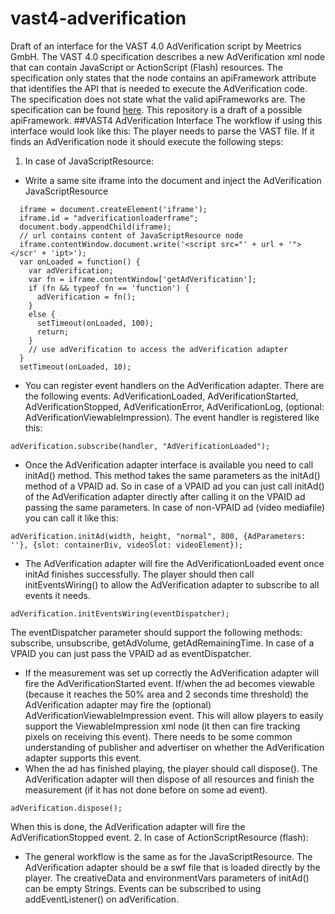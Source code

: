 # vast4-adverification
Draft of an interface for the VAST 4.0 AdVerification script by Meetrics GmbH.
The VAST 4.0 specification describes a new AdVerification xml node that can contain JavaScript or ActionScript (Flash) resources. The specification only states that the node contains an apiFramework attribute that identifies the API that is needed to execute the AdVerification code. The specification does not state what the valid apiFrameworks are. The specification can be found [here](http://www.iab.com/wp-content/uploads/2016/04/VAST4.0_Updated_April_2016.pdf).
This repository is a draft of a possible apiFramework.
##VAST4 AdVerification Interface
The workflow if using this interface would look like this:
The player needs to parse the VAST file. If it finds an AdVerification node it should execute the following steps:
1. In case of JavaScriptResource:
- Write a same site iframe into the document and inject the AdVerification JavaScriptResource
```
  iframe = document.createElement('iframe');
  iframe.id = "adverificationloaderframe";
  document.body.appendChild(iframe);
  // url contains content of JavaScriptResource node
  iframe.contentWindow.document.write('<script src="' + url + '"></scr' + 'ipt>');
  var onLoaded = function() {
    var adVerification;
    var fn = iframe.contentWindow['getAdVerification'];
    if (fn && typeof fn == 'function') {
      adVerification = fn();
    }
    else {
      setTimeout(onLoaded, 100);
      return;
    }
    // use adVerification to access the adVerification adapter
  }
  setTimeout(onLoaded, 10);
```
- You can register event handlers on the AdVerification adapter. There are the following events: AdVerificationLoaded, AdVerificationStarted, AdVerificationStopped, AdVerificationError, AdVerificationLog, (optional: AdVerificationViewableImpression). The event handler is registered like this:
```
adVerification.subscribe(handler, "AdVerificationLoaded");
```
- Once the AdVerification adapter interface is available you need to call initAd() method. This method takes the same parameters as the initAd() method of a VPAID ad. So in case of a VPAID ad you can just call initAd() of the AdVerification adapter directly after calling it on the VPAID ad passing the same parameters. In case of non-VPAID ad (video mediafile) you can call it like this:
```
adVerification.initAd(width, height, "normal", 800, {AdParameters: ''}, {slot: containerDiv, videoSlot: videoElement});
```
- The AdVerification adapter will fire the AdVerificationLoaded event once initAd finishes successfully. The player should then call initEventsWiring() to allow the AdVerification adapter to subscribe to all events it needs.
```
adVerification.initEventsWiring(eventDispatcher);
```
The eventDispatcher parameter should support the following methods: subscribe, unsubscribe, getAdVolume, getAdRemainingTime. In case of a VPAID you can just pass the VPAID ad as eventDispatcher.
- If the measurement was set up correctly the AdVerification adapter will fire the AdVerificationStarted event. If/when the ad becomes viewable (because it reaches the 50% area and 2 seconds time threshold) the AdVerification adapter may fire the (optional) AdVerificationViewableImpression event. This will allow players to easily support the ViewableImpression xml node (it then can fire tracking pixels on receiving this event). There needs to be some common understanding of publisher and advertiser on whether the AdVerification adapter supports this event.
- When the ad has finished playing, the player should call dispose(). The AdVerification adapter will then dispose of all resources and finish the measurement (if it has not done before on some ad event).
```
adVerification.dispose();
```
When this is done, the AdVerification adapter will fire the AdVerificationStopped event.
2. In case of ActionScriptResource (flash):
- The general workflow is the same as for the JavaScriptResource. The AdVerification adapter should be a swf file that is loaded directly by the player. The creativeData and environmentVars parameters of initAd() can be empty Strings. Events can be subscribed to using addEventListener() on adVerification.

